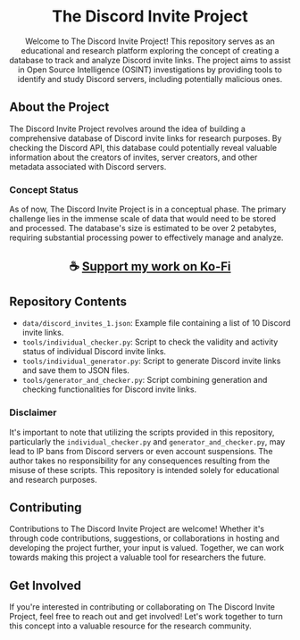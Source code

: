 <div align="center">

# The Discord Invite Project

Welcome to The Discord Invite Project! This repository serves as an educational and research platform exploring the concept of creating a database to track and analyze Discord invite links. 
The project aims to assist in Open Source Intelligence (OSINT) investigations by providing tools to identify and study Discord servers, including potentially malicious ones.

</div>

## About the Project

The Discord Invite Project revolves around the idea of building a comprehensive database of Discord invite links for research purposes. 
By checking the Discord API, this database could potentially reveal valuable information about the creators of invites, server creators, and other metadata associated with Discord servers.

### Concept Status

As of now, The Discord Invite Project is in a conceptual phase. 
The primary challenge lies in the immense scale of data that would need to be stored and processed. 
The database's size is estimated to be over 2 petabytes, requiring substantial processing power to effectively manage and analyze.

<div align="center">

## ☕ [Support my work on Ko-Fi](https://ko-fi.com/thatsinewave)

</div>

## Repository Contents

- `data/discord_invites_1.json`: Example file containing a list of 10 Discord invite links.
- `tools/individual_checker.py`: Script to check the validity and activity status of individual Discord invite links.
- `tools/individual_generator.py`: Script to generate Discord invite links and save them to JSON files.
- `tools/generator_and_checker.py`: Script combining generation and checking functionalities for Discord invite links.


### Disclaimer

It's important to note that utilizing the scripts provided in this repository, particularly the `individual_checker.py` and `generator_and_checker.py`, may lead to IP bans from Discord servers or even account suspensions. 
The author takes no responsibility for any consequences resulting from the misuse of these scripts. 
This repository is intended solely for educational and research purposes.

## Contributing

Contributions to The Discord Invite Project are welcome! Whether it's through code contributions, suggestions, or collaborations in hosting and developing the project further, your input is valued. 
Together, we can work towards making this project a valuable tool for researchers the future.

## Get Involved

If you're interested in contributing or collaborating on The Discord Invite Project, feel free to reach out and get involved! 
Let's work together to turn this concept into a valuable resource for the research community.
